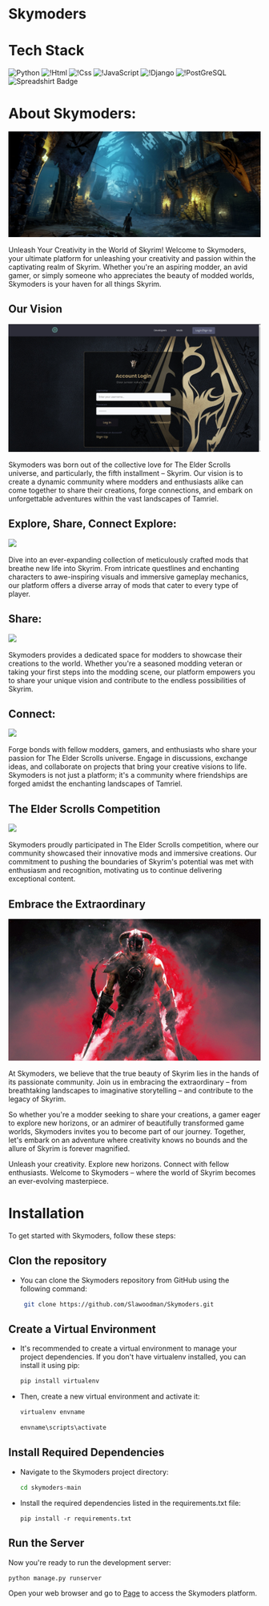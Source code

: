 # Skymoders
# Tech Stack

![Python](https://img.shields.io/badge/Python-14354C?style=for-the-badge&logo=python&logoColor=white)
![!Html](https://img.shields.io/badge/HTML-239120?style=for-the-badge&logo=html5&logoColor=white)
![!Css](https://img.shields.io/badge/CSS-239120?&style=for-the-badge&logo=css3&logoColor=white)
![!JavaScript](https://img.shields.io/badge/JavaScript-323330?style=for-the-badge&logo=javascript&logoColor=F7DF1E)
![!Django](https://img.shields.io/badge/Django-092E20?style=for-the-badge&logo=django&logoColor=white)
![!PostGreSQL](https://img.shields.io/badge/PostgreSQL-316192?style=for-the-badge&logo=postgresql&logoColor=white)
![Spreadshirt Badge](https://img.shields.io/badge/DjangoREST-00B2A5?logo=spreadshirt&logoColor=fff&style=for-the-badge)

# About Skymoders: 

<img src="./resources/start.jpg"> 

Unleash Your Creativity in the World of Skyrim!
Welcome to Skymoders, your ultimate platform for unleashing your creativity and passion within the captivating realm of Skyrim. Whether you're an aspiring modder, an avid gamer, or simply someone who appreciates the beauty of modded worlds, Skymoders is your haven for all things Skyrim.

## Our Vision

<img src="./resources/main.png"> 

Skymoders was born out of the collective love for The Elder Scrolls universe, and particularly, the fifth installment – Skyrim. Our vision is to create a dynamic community where modders and enthusiasts alike can come together to share their creations, forge connections, and embark on unforgettable adventures within the vast landscapes of Tamriel.

##  Explore, Share, Connect Explore:

<img src="./resources/mods%20page.png"> 

Dive into an ever-expanding collection of meticulously crafted mods that breathe new life into Skyrim. From intricate questlines and enchanting characters to awe-inspiring visuals and immersive gameplay mechanics, our platform offers a diverse array of mods that cater to every type of player.

## Share:

<img src="./resources/mod%20page.png"> 

Skymoders provides a dedicated space for modders to showcase their creations to the world. Whether you're a seasoned modding veteran or taking your first steps into the modding scene, our platform empowers you to share your unique vision and contribute to the endless possibilities of Skyrim.

## Connect:

<img src="./resources/moders page.png"> 

Forge bonds with fellow modders, gamers, and enthusiasts who share your passion for The Elder Scrolls universe. Engage in discussions, exchange ideas, and collaborate on projects that bring your creative visions to life. Skymoders is not just a platform; it's a community where friendships are forged amidst the enchanting landscapes of Tamriel.

## The Elder Scrolls Competition

<img src="./resources/gallery.png"> 

Skymoders proudly participated in The Elder Scrolls competition, where our community showcased their innovative mods and immersive creations. Our commitment to pushing the boundaries of Skyrim's potential was met with enthusiasm and recognition, motivating us to continue delivering exceptional content.

## Embrace the Extraordinary

<img src="./resources/embrase.png"> 

At Skymoders, we believe that the true beauty of Skyrim lies in the hands of its passionate community. Join us in embracing the extraordinary – from breathtaking landscapes to imaginative storytelling – and contribute to the legacy of Skyrim.

So whether you're a modder seeking to share your creations, a gamer eager to explore new horizons, or an admirer of beautifully transformed game worlds, Skymoders invites you to become part of our journey. Together, let's embark on an adventure where creativity knows no bounds and the allure of Skyrim is forever magnified.

Unleash your creativity. Explore new horizons. Connect with fellow enthusiasts. Welcome to Skymoders – where the world of Skyrim becomes an ever-evolving masterpiece.





# Installation

To get started with Skymoders, follow these steps:

## Clon the repository
* You can clone the Skymoders repository from GitHub using the following command:
  
    ```bash
     git clone https://github.com/Slawoodman/Skymoders.git
    ```
## Create a Virtual Environment
* It's recommended to create a virtual environment to manage your project dependencies. If you don't have virtualenv installed, you can install it using pip:
    ```bash
    pip install virtualenv
    ```
* Then, create a new virtual environment and activate it:

    ```bash
    virtualenv envname
    ```

    ```bash
    envname\scripts\activate
    ```

## Install Required Dependencies
* Navigate to the Skymoders project directory:

    ```bash
    cd skymoders-main
    ```
* Install the required dependencies listed in the requirements.txt file:
    ```
    pip install -r requirements.txt
    ```
## Run the Server
Now you're ready to run the development server:
  ```
  python manage.py runserver
  ```
  Open your web browser and go to [Page](http://127.0.0.1:8000) to access the Skymoders platform.





